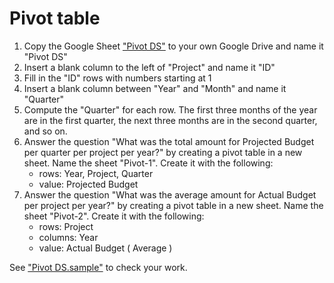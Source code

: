 

# Pivot table
1) Copy the Google Sheet ["Pivot DS"]( https://docs.google.com/spreadsheets/d/1upsKYy0AJuyN_bJX1EXHiys1ONwZihD_aQpdH22nGe0/edit?usp=share_link ) to your own Google Drive and name it "Pivot DS"
2) Insert a blank column to the left of "Project" and name it "ID"
3) Fill in the "ID" rows with numbers starting at 1
4) Insert a blank column between "Year" and "Month" and name it "Quarter"
5) Compute the "Quarter" for each row.  The first three months of the year are in the first quarter, the next three months are in the second quarter, and so on.
6) Answer the question "What was the total amount for Projected Budget per quarter per project per year?" by creating a pivot table in a new sheet. Name the sheet "Pivot-1".  Create it with the following:
      - rows: Year, Project, Quarter
      - value: Projected Budget
7) Answer the question "What was the average amount for Actual Budget per project per year?" by creating a pivot table in a new sheet. Name the sheet "Pivot-2".  Create it with the following:
      - rows: Project
      - columns: Year
      - value: Actual Budget ( Average )
      
See ["Pivot DS.sample"]( https://docs.google.com/spreadsheets/d/1FvMoBXG9cTy2gF45yKyw5OWoPoDdBUffU0nKFNgXTh4/edit?usp=sharing ) to check your work.
